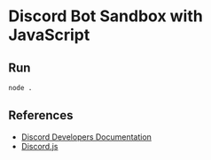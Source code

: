 # Discord Bot Sandbox with JavaScript

## Run

```bash
node .
```

## References

- [Discord Developers Documentation](https://discord.com/developers/docs/intro)
- [Discord.js](https://discord.js.org/)
